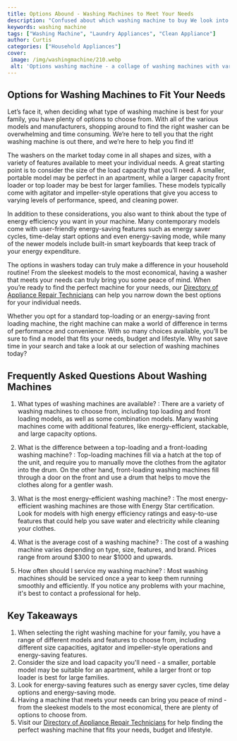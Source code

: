 ```yaml
---
title: Options Abound - Washing Machines to Meet Your Needs
description: "Confused about which washing machine to buy We look into the many washing machine types available and how to pick the best one for your needs Read on to find the perfect washing machine for you"
keywords: washing machine
tags: ["Washing Machine", "Laundry Appliances", "Clean Appliance"]
author: Curtis
categories: ["Household Appliances"]
cover: 
 image: /img/washingmachine/210.webp
 alt: 'Options washing machine - a collage of washing machines with variety of colors and patterns'
---
```

## Options for Washing Machines to Fit Your Needs

Let’s face it, when deciding what type of washing machine is best for your family, you have plenty of options to choose from. With all of the various models and manufacturers, shopping around to find the right washer can be overwhelming and time consuming. We’re here to tell you that the right washing machine is out there, and we’re here to help you find it!

The washers on the market today come in all shapes and sizes, with a variety of features available to meet your individual needs. A great starting point is to consider the size of the load capacity that you’ll need. A smaller, portable model may be perfect in an apartment, while a larger capacity front loader or top loader may be best for larger families. These models typically come with agitator and impeller-style operations that give you access to varying levels of performance, speed, and cleaning power. 

In addition to these considerations, you also want to think about the type of energy efficiency you want in your machine. Many contemporary models come with user-friendly energy-saving features such as energy saver cycles, time-delay start options and even energy-saving mode, while many of the newer models include built-in smart keyboards that keep track of your energy expenditure. 

The options in washers today can truly make a difference in your household routine! From the sleekest models to the most economical, having a washer that meets your needs can truly bring you some peace of mind. When you’re ready to find the perfect machine for your needs, our [Directory of Appliance Repair Technicians](./pages/appliance-repair-technicians) can help you narrow down the best options for your individual needs. 

Whether you opt for a standard top-loading or an energy-saving front loading machine, the right machine can make a world of difference in terms of performance and convenience. With so many choices available, you’ll be sure to find a model that fits your needs, budget and lifestyle. Why not save time in your search and take a look at our selection of washing machines today?

## Frequently Asked Questions About Washing Machines

1. What types of washing machines are available?
 : There are a variety of washing machines to choose from, including top loading and front loading models, as well as some combination models. Many washing machines come with additional features, like energy-efficient, stackable, and large capacity options.

2. What is the difference between a top-loading and a front-loading washing machine?
 : Top-loading machines fill via a hatch at the top of the unit, and require you to manually move the clothes from the agitator into the drum. On the other hand, front-loading washing machines fill through a door on the front and use a drum that helps to move the clothes along for a gentler wash.

3. What is the most energy-efficient washing machine?
 : The most energy-efficient washing machines are those with Energy Star certification. Look for models with high energy efficiency ratings and easy-to-use features that could help you save water and electricity while cleaning your clothes.

4. What is the average cost of a washing machine?
 : The cost of a washing machine varies depending on type, size, features, and brand. Prices range from around $300 to near $1000 and upwards.

5. How often should I service my washing machine?
 : Most washing machines should be serviced once a year to keep them running smoothly and efficiently. If you notice any problems with your machine, it's best to contact a professional for help.

## Key Takeaways 
1. When selecting the right washing machine for your family, you have a range of different models and features to choose from, including different size capacities, agitator and impeller-style operations and energy-saving features. 
2. Consider the size and load capacity you'll need - a smaller, portable model may be suitable for an apartment, while a larger front or top loader is best for large families. 
3. Look for energy-saving features such as energy saver cycles, time delay options and energy-saving mode. 
4. Having a machine that meets your needs can bring you peace of mind - from the sleekest models to the most economical, there are plenty of options to choose from. 
5. Visit our [Directory of Appliance Repair Technicians](./pages/appliance-repair-technicians) for help finding the perfect washing machine that fits your needs, budget and lifestyle.
